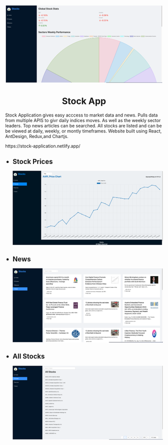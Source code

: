 <p align = "center">
    <img alt="Home" src="/pictures/Home.png" width ="500"/>
</p>
<h1 align="center">Stock App</h1>
<p>
 Stock Application gives easy acccess to market data and news. Pulls data from multiple APIS to givr daily indices moves. As well as the weekly sector leaders. Top news articles can be searched. All stocks are listed and can be be viewed at daily, weekly, or montly timeframes. Website built using React, AntDesign, Redux,and Chartjs. 
</p>
<a>https://stock-application.netlify.app/</a>
<ul>
    <h2><li>Stock Prices</li></h2>
            <img alt="Chart" src="/pictures/Chart.png" width ="500"/>
    <h2><li>News</li></h2>
            <img alt="Chart" src="/pictures/News.png" width ="500"/>
    <h2><li>All Stocks</li></h2>
            <img alt="Chart" src="/pictures/List.png" width ="500"/>
</ul>







